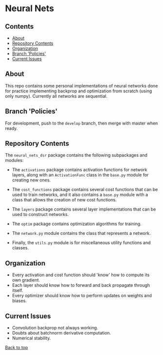 # Neural Nets

## Contents
* [About](#about)
* [Repository Contents](#repository-contents)
* [Organization](#organization)
* [Branch 'Policies'](#branch-policies)
* [Current Issues](#current-issues)

## About
This repo contains some personal implementations of neural networks done for
practice implementing backprop and optimization from scratch (using only numpy).
Currently all networks are sequential.

## Branch 'Policies'
For development, push to the `develop` branch, then merge with master when ready.

## Repository Contents
The `neural_nets_dsr` package contains the following subpackages and modules:
- The `activations` package contains activation functions for network layers, along
  with an `ActivationFunc` class in the `base.py` module for creating new ones.

- The `cost_functions` package contains several cost functions that can be used
  to train networks, and it also contains a `base.py` module with a class that allows
  the creation of new cost functions.
 
- The `layers` package contains several layer implementations that can be used to
  construct networks.

- The `optim` package contains optimization algorithms for training.

- The `network.py` module contains the class that represents a network.

- Finally, the `utils.py` module is for miscellaneous utility functions and
  classes.

## Organization
- Every activation and cost function should 'know' how to compute its own gradient.
- Each layer should know how to forward and back propagate through itself.
- Every optimizer should know how to perform updates on weights and biases.

## Current Issues
- Convolution backprop not always working.
- Doubts about batchnorm derivative computation.
- Numerical stability.

[Back to top](#neural-nets)